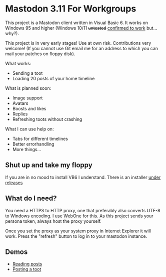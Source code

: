 # Mastodon 3.11 For Workgroups

This project is a Mastodon client written in Visual Basic 6. It works on Windows 95 and higher (Windows 10/11 ~~untested~~ [confirmed to work](https://mastodon.lol/@autistic_enby/109378329066875960) but... why?). 

This project is in very early stages! Use at own risk. Contributions very welcome! (If you cannot use Git email me for an address to which you can mail your patches on floppy disk).

What works:

- Sending a toot
- Loading 20 posts of your home timeline

What is planned soon:

- Image support
- Avatars
- Boosts and likes
- Replies
- Refreshing toots without crashing

What I can use help on:

- Tabs for different timelines
- Better errorhandling
- More things...


## Shut up and take my floppy

If you are in no mood to install VB6 I understand. There is an installer [under releases](https://github.com/meyskens/mastodon-for-workgroups/releases/download/alpha-1/mfw-windows.9x.zip)

## What do I need?

You need a HTTPS to HTTP proxy, one that preferably also converts UTF-8 to Windows encoding. I use [WebOne](https://github.com/atauenis/webone) for this. 
As this project sends your persona token, always host the proxy yourself.

Once you set the proxy as your system proxy in Internet Explorer it will work. Press the "refresh" button to log in to your mastodon instance.

## Demos

- [Reading posts](https://blahaj.social/@maartje/109372878061833398)
- [Posting a toot](https://blahaj.social/@maartje/109376527177239374)
